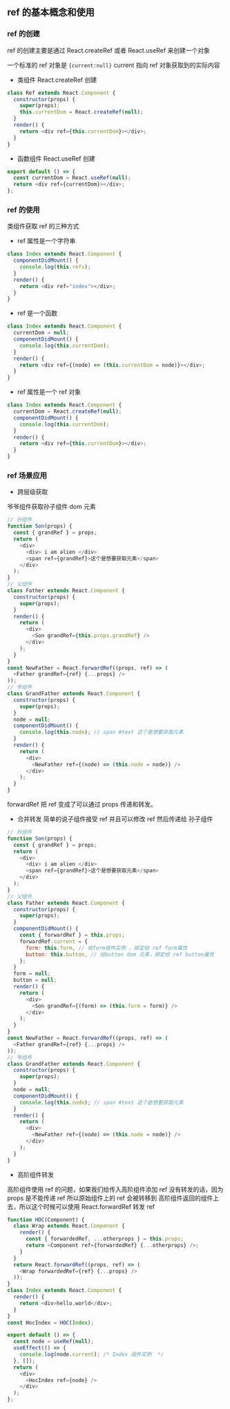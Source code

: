 ## ref 的基本概念和使用

### ref 的创建

ref 的创建主要是通过 React.createRef 或者 React.useRef 来创建一个对象

一个标准的 ref 对象是 `{current:null}` current 指向 ref 对象获取到的实际内容

- 类组件 React.createRef 创建

```js
class Ref extends React.Component {
  constructor(props) {
    super(props);
    this.currentDom = React.createRef(null);
  }
  render() {
    return <div ref={this.currentDom}></div>;
  }
}
```

- 函数组件 React.useRef 创建

```js
export default () => {
  const currentDom = React.useRef(null);
  return <div ref={currentDom}></div>;
};
```

### ref 的使用

类组件获取 ref 的三种方式

- ref 属性是一个字符串

```js
class Index extends React.Component {
  componentDidMount() {
    console.log(this.refs);
  }
  render() {
    return <div ref="index"></div>;
  }
}
```

- ref 是一个函数

```js
class Index extends React.Component {
  currentDom = null;
  componentDidMount() {
    console.log(this.currentDom);
  }
  render() {
    return <div ref={(node) => (this.currentDom = node)}></div>;
  }
}
```

- ref 属性是一个 ref 对象

```js
class Index extends React.Component {
  currentDom = React.createRef(null);
  componentDidMount() {
    console.log(this.currentDom);
  }
  render() {
    return <div ref={this.currentDom}></div>;
  }
}
```

### ref 场景应用

- 跨层级获取

爷爷组件获取孙子组件 dom 元素

```js
// 孙组件
function Son(props) {
  const { grandRef } = props;
  return (
    <div>
      <div> i am alien </div>
      <span ref={grandRef}>这个是想要获取元素</span>
    </div>
  );
}
// 父组件
class Father extends React.Component {
  constructor(props) {
    super(props);
  }
  render() {
    return (
      <div>
        <Son grandRef={this.props.grandRef} />
      </div>
    );
  }
}
const NewFather = React.forwardRef((props, ref) => (
  <Father grandRef={ref} {...props} />
));
// 爷组件
class GrandFather extends React.Component {
  constructor(props) {
    super(props);
  }
  node = null;
  componentDidMount() {
    console.log(this.node); // span #text 这个是想要获取元素
  }
  render() {
    return (
      <div>
        <NewFather ref={(node) => (this.node = node)} />
      </div>
    );
  }
}
```

forwardRef 把 ref 变成了可以通过 props 传递和转发。

- 合并转发
  简单的说子组件接受 ref 并且可以修改 ref 然后传递给 孙子组件

```js
// 孙组件
function Son(props) {
  const { grandRef } = props;
  return (
    <div>
      <div> i am alien </div>
      <span ref={grandRef}>这个是想要获取元素</span>
    </div>
  );
}
// 父组件
class Father extends React.Component {
  constructor(props) {
    super(props);
  }
  componentDidMount() {
    const { forwardRef } = this.props;
    forwardRef.current = {
      form: this.form, // 给form组件实例 ，绑定给 ref form属性
      button: this.button, // 给button dom 元素，绑定给 ref button属性
    };
  }
  form = null;
  button = null;
  render() {
    return (
      <div>
        <Son grandRef={(form) => (this.form = form)} />
      </div>
    );
  }
}
const NewFather = React.forwardRef((props, ref) => (
  <Father grandRef={ref} {...props} />
));
// 爷组件
class GrandFather extends React.Component {
  constructor(props) {
    super(props);
  }
  node = null;
  componentDidMount() {
    console.log(this.node); // span #text 这个是想要获取元素
  }
  render() {
    return (
      <div>
        <NewFather ref={(node) => (this.node = node)} />
      </div>
    );
  }
}
```

- 高阶组件转发

高阶组件使用 ref 的问题，如果我们给传入高阶组件添加 ref 没有转发的话，因为 props 是不能传递 ref 所以原始组件上的 ref 会被转移到 高阶组件返回的组件上去，所以这个时候可以使用 React.forwardRef 转发 ref

```js
function HOC(Component) {
  class Wrap extends React.Component {
    render() {
      const { forwardedRef, ...otherprops } = this.props;
      return <Component ref={forwardedRef} {...otherprops} />;
    }
  }
  return React.forwardRef((props, ref) => (
    <Wrap forwardedRef={ref} {...props} />
  ));
}
class Index extends React.Component {
  render() {
    return <div>hello,world</div>;
  }
}
const HocIndex = HOC(Index);

export default () => {
  const node = useRef(null);
  useEffect(() => {
    console.log(node.current); /* Index 组件实例  */
  }, []);
  return (
    <div>
      <HocIndex ref={node} />
    </div>
  );
};
```
